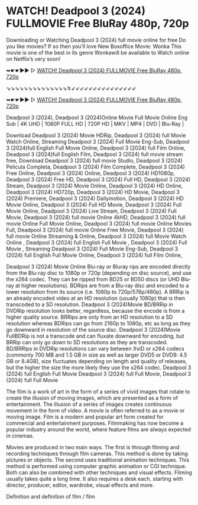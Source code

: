 WATCH! Deadpool 3 (2024) FULLMOVIE Free BluRay 480p, 720p
=
Downloading or Watching Deadpool 3 (2024) full movie online for free Do you like movies? If so then you’ll love New Boxoffice Movie: Wonka This movie is one of the best in its genre Wonkawill be available to Watch online on Netflix’s very soon!

➥☛☛▶▶ ▷    [WATCH! Deadpool 3 (2024) FULLMOVIE Free BluRay 480p, 720p](https://t.co/NyOfuRPRT0)

⇘⇘⇘⇘⇘⇘⇘⇘⇘⇘⇘⇘⇘⇘↯⇙⇙⇙⇙⇙⇙⇙⇙⇙⇙⇙⇙⇙⇙⇙

➥☛☛▶▶ ▷    [WATCH! Deadpool 3 (2024) FULLMOVIE Free BluRay 480p, 720p](https://t.co/n0FU15OnHV)



Deadpool 3 (2024), Deadpool 3 (2024)Online Movie Full Movie Online Eng Sub
| 4K UHD | 1080P FULL HD | 720P HD | MKV | MP4 | DVD | Blu-Ray |


Download Deadpool 3 (2024) Movie HDRip,
Deadpool 3 (2024) full Movie Watch Online,
Streaming Deadpool 3 (2024) Full Movie Eng-Sub,
Deadpool 3 (2024)full English Full Movie Online,
Deadpool 3 (2024) full Film Online,
Deadpool 3 (2024)full English Film,
Deadpool 3 (2024) full movie stream free,
Download Deadpool 3 (2024) full movie Studio,
Deadpool 3 (2024) Pelicula Completa,
Deadpool 3 (2024) Film Complete,
Deadpool 3 (2024) Free Online,
Deadpool 3 (2024) Online,
Deadpool 3 (2024) HD1080p,
Deadpool 3 (2024) Free HD,
Deadpool 3 (2024) Full HD,
Deadpool 3 (2024) Stream,
Deadpool 3 (2024) Movie Online,
Deadpool 3 (2024) HD Online,
Deadpool 3 (2024) HD720p,
Deadpool 3 (2024) HD Movie,
Deadpool 3 (2024) Premiere,
Deadpool 3 (2024) Dailymotion,
Deadpool 3 (2024) HD Movie Online,
Deadpool 3 (2024) Full HD Movie,
Deadpool 3 (2024) Full Movie Online,
Deadpool 3 (2024) Live Stream,
Deadpool 3 (2024) Full Movie,
Deadpool 3 (2024) full movie Online 4kHD,
Deadpool 3 (2024) full movie Online Full Movie Online,
Deadpool 3 (2024) full movie Online Movies Full,
Deadpool 3 (2024) full movie Online Free Movie,
Deadpool 3 (2024) full movie Online Streaming & Online,
Deadpool 3 (2024) full Movie Watch Online ,
Deadpool 3 (2024) full English Full Movie ,
Deadpool 3 (2024) Full Movie ,
Streaming Deadpool 3 (2024) Full Movie Eng-Sub,
Deadpool 3 (2024) full English Full Movie Online,
Deadpool 3 (2024) full Film Online,


Deadpool 3 (2024) Movie Online Blu-ray or Bluray rips are encoded directly from the Blu-ray disc to 1080p or 720p (depending on disc source), and use the x264 codec. They can be ripped from BD25 or BD50 discs (or UHD Blu-ray at higher resolutions). BDRips are from a Blu-ray disc and encoded to a lower resolution from its source (i.e. 1080p to 720p/576p/480p). A BRRip is an already encoded video at an HD resolution (usually 1080p) that is then transcoded to a SD resolution. Deadpool 3 (2024)Movie BD/BRRip in DVDRip resolution looks better, regardless, because the encode is from a higher quality source. BRRips are only from an HD resolution to a SD resolution whereas BDRips can go from 2160p to 1080p, etc as long as they go downward in resolution of the source disc. Deadpool 3 (2024)Movie FullBDRip is not a transcode and can fluxate downward for encoding, but BRRip can only go down to SD resolutions as they are transcoded. BD/BRRips in DVDRip resolutions can vary between XviD or x264 codecs (commonly 700 MB and 1.5 GB in size as well as larger DVD5 or DVD9: 4.5 GB or 8.4GB), size fluctuates depending on length and quality of releases, but the higher the size the more likely they use the x264 codec. 
Deadpool 3 (2024) full English Full Movie Deadpool 3 (2024) full Full Movie, Deadpool 3 (2024) full Full Movie 

The film is a work of art in the form of a series of vivid images that rotate to create the illusion of moving images, which are presented as a form of entertainment. The illusion of a series of images creates continuous movement in the form of video. A movie is often referred to as a movie or moving image. Film is a modern and popular art form created for commercial and entertainment purposes. Filmmaking has now become a popular industry around the world, where feature films are always expected in cinemas.

Movies are produced in two main ways. The first is through filming and recording techniques through film cameras. This method is done by taking pictures or objects. The second uses traditional animation techniques. This method is performed using computer graphic animation or CGI technique. Both can also be combined with other techniques and visual effects. Filming usually takes quite a long time. It also requires a desk each, starting with director, producer, editor, wardrobe, visual effects and more.

Definition and definition of film / film
